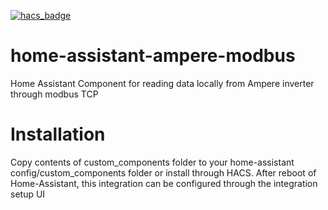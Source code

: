 [![hacs_badge](https://img.shields.io/badge/HACS-Default-orange.svg)](https://github.com/custom-components/hacs)

# home-assistant-ampere-modbus
Home Assistant Component for reading data locally from Ampere inverter through modbus TCP 

# Installation
Copy contents of custom_components folder to your home-assistant config/custom_components folder or install through HACS.
After reboot of Home-Assistant, this integration can be configured through the integration setup UI
